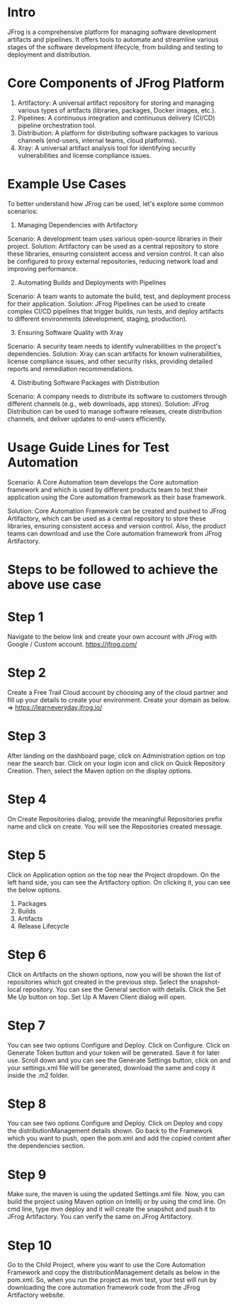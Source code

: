 Intro
=====
JFrog is a comprehensive platform for managing software development artifacts and pipelines. It offers tools to automate and streamline various
stages of the software development lifecycle, from building and testing to deployment and distribution.

Core Components of JFrog Platform
=================================
1. Artifactory: A universal artifact repository for storing and managing various types of artifacts (libraries, packages, Docker images, etc.).
2. Pipelines: A continuous integration and continuous delivery (CI/CD) pipeline orchestration tool.
3. Distribution: A platform for distributing software packages to various channels (end-users, internal teams, cloud platforms).
4. Xray: A universal artifact analysis tool for identifying security vulnerabilities and license compliance issues.

Example Use Cases
=================
To better understand how JFrog can be used, let's explore some common scenarios:

1. Managing Dependencies with Artifactory

Scenario: A development team uses various open-source libraries in their project.
Solution: Artifactory can be used as a central repository to store these libraries, ensuring consistent access and version control. It can also be 
configured to proxy external repositories, reducing network load and improving performance.

2. Automating Builds and Deployments with Pipelines

Scenario: A team wants to automate the build, test, and deployment process for their application.
Solution: JFrog Pipelines can be used to create complex CI/CD pipelines that trigger builds, run tests, and deploy artifacts to different environments
(development, staging, production).

3. Ensuring Software Quality with Xray

Scenario: A security team needs to identify vulnerabilities in the project's dependencies.
Solution: Xray can scan artifacts for known vulnerabilities, license compliance issues, and other security risks, providing detailed reports and 
remediation recommendations.

4. Distributing Software Packages with Distribution

Scenario: A company needs to distribute its software to customers through different channels (e.g., web downloads, app stores).
Solution: JFrog Distribution can be used to manage software releases, create distribution channels, and deliver updates to end-users efficiently.

Usage Guide Lines for Test Automation
=====================================
Scenario: A Core Automation team develops the Core automation framework and which is used by different products team to test their application 
using the Core automation framework as their base framework.

Solution: Core Automation Framework can be created and pushed to JFrog Artifactory, which can be used as a central repository to store these 
libraries, ensuring consistent access and version control. Also, the product teams can download and use the Core automation framework from 
JFrog Artifactory.

Steps to be followed to achieve the above use case
==================================================
Step 1
======
Navigate to the below link and create your own account with JFrog with Google / Custom account.
https://jfrog.com/

Step 2
======
Create a Free Trail Cloud account by choosing any of the cloud partner and fill up your details to create your environment. Create your domain as 
below. => https://learneveryday.jfrog.io/

Step 3
======
After landing on the dashboard page, click on Administration option on top near the search bar. Click on your login icon and click on Quick Repository
Creation. Then, select the Maven option on the display options.

Step 4
======
On Create Repositories dialog, provide the meaningful Repositories prefix name and click on create. You will see the Repositories created message.

Step 5
======
Click on Application option on the top near the Project dropdown. On the left hand side, you can see the Artifactory option. On clicking it, you can
see the below options.
1. Packages
2. Builds
3. Artifacts
4. Release Lifecycle

Step 6
======
Click on Artifacts on the shown options, now you will be shown the list of repositories which got created in the previous step. Select the snapshot-local
repository. You can see the General section with details. Click the Set Me Up button on top. Set Up A Maven Client dialog will open.

Step 7
======
You can see two options Configure and Deploy. Click on Configure. Click on Generate Token button and your token will be generated. Save it for later use.
Scroll down and you can see the Generate Settings button, click on and your settings.xml file will be generated, download the same and copy it inside the
.m2 folder.

Step 8
======
You can see two options Configure and Deploy. Click on Deploy and copy the distributionManagement details shown. Go back to the Framework which you want to
push, open the pom.xml and add the copied content after the dependencies section.

Step 9
======
Make sure, the maven is using the updated Settings.xml file. Now, you can build the project using Maven option on Intellij or by using the cmd line. On 
cmd line, type mvn deploy and it will create the snapshot and push it to JFrog Artifactory. You can verify the same on JFrog Artifactory.

Step 10
=======
Go to the Child Project, where you want to use the Core Automation Framework and copy the distributionManagement details as below in the pom.xml. So, when
you run  the project as mvn test, your test will run by downloading the core automation framework code from the JFrog Artifactory website.
